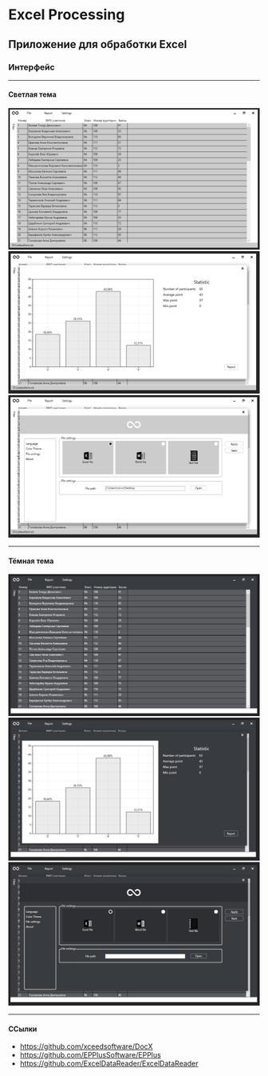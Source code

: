 # Excel Processing

## Приложение для обработки Excel

### Интерфейс
___
#### Светлая тема
![](https://github.com/KirillPuhov/Excel_Processing/blob/main/Screenshots/Light_1.jpg?raw=true)
![](https://github.com/KirillPuhov/Excel_Processing/blob/main/Screenshots/Light_2.jpg?raw=true)
![](https://github.com/KirillPuhov/Excel_Processing/blob/main/Screenshots/Light_3.jpg?raw=true)
___
#### Тёмная тема
![](https://github.com/KirillPuhov/Excel_Processing/blob/main/Screenshots/Dark_1.jpg?raw=true)
![](https://github.com/KirillPuhov/Excel_Processing/blob/main/Screenshots/Dark_2.jpg?raw=true)
![](https://github.com/KirillPuhov/Excel_Processing/blob/main/Screenshots/Dark_3.jpg?raw=true)
___
#### ССылки
+ https://github.com/xceedsoftware/DocX
+ https://github.com/EPPlusSoftware/EPPlus
+ https://github.com/ExcelDataReader/ExcelDataReader
